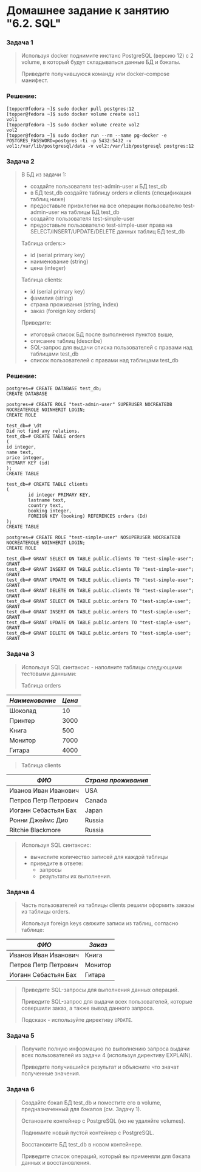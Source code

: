 # Домашнее задание к занятию "6.2. SQL"

### Задача 1
> Используя docker поднимите инстанс PostgreSQL (версию 12) c 2 volume, в который будут складываться данные БД и бэкапы.
>
> Приведите получившуюся команду или docker-compose манифест.
### Решение:
```
[topper@fedora ~]$ sudo docker pull postgres:12
[topper@fedora ~]$ sudo docker volume create vol1
vol1
[topper@fedora ~]$ sudo docker volume create vol2
vol2
[topper@fedora ~]$ sudo docker run --rm --name pg-docker -e POSTGRES_PASSWORD=postgres -ti -p 5432:5432 -v vol1:/var/lib/postgresql/data -v vol2:/var/lib/postgresql postgres:12
```

### Задача 2
> В БД из задачи 1:
>
> * создайте пользователя test-admin-user и БД test_db
> * в БД test_db создайте таблицу orders и clients (спeцификация таблиц ниже)
> * предоставьте привилегии на все операции пользователю test-admin-user на таблицы БД test_db
> * создайте пользователя test-simple-user
> * предоставьте пользователю test-simple-user права на SELECT/INSERT/UPDATE/DELETE данных таблиц БД test_db
> 
> Таблица orders:> 
> * id (serial primary key)
> * наименование (string)
> * цена (integer)
> 
> Таблица clients:
> * id (serial primary key)
> * фамилия (string)
> * страна проживания (string, index)
> * заказ (foreign key orders)
> 
> Приведите:
> * итоговый список БД после выполнения пунктов выше,
> * описание таблиц (describe)
> * SQL-запрос для выдачи списка пользователей с правами над таблицами test_db
> * список пользователей с правами над таблицами test_db
### Решение: 
```
postgres=# CREATE DATABASE test_db;
CREATE DATABASE
```
```
postgres=# CREATE ROLE "test-admin-user" SUPERUSER NOCREATEDB NOCREATEROLE NOINHERIT LOGIN;
CREATE ROLE
```
```
test_db=# \dt
Did not find any relations.
test_db=# CREATE TABLE orders 
(
id integer, 
name text, 
price integer, 
PRIMARY KEY (id) 
);
CREATE TABLE
```
```
test_db=# CREATE TABLE clients 
(
        id integer PRIMARY KEY,
        lastname text,
        country text,
        booking integer,
        FOREIGN KEY (booking) REFERENCES orders (Id)
);
CREATE TABLE
```
```
postgres=# CREATE ROLE "test-simple-user" NOSUPERUSER NOCREATEDB NOCREATEROLE NOINHERIT LOGIN;
CREATE ROLE
```
```
test_db=# GRANT SELECT ON TABLE public.clients TO "test-simple-user";
GRANT
test_db=# GRANT INSERT ON TABLE public.clients TO "test-simple-user";
GRANT
test_db=# GRANT UPDATE ON TABLE public.clients TO "test-simple-user";
GRANT
test_db=# GRANT DELETE ON TABLE public.clients TO "test-simple-user";
GRANT
test_db=# GRANT SELECT ON TABLE public.orders TO "test-simple-user";
GRANT
test_db=# GRANT INSERT ON TABLE public.orders TO "test-simple-user";
GRANT
test_db=# GRANT UPDATE ON TABLE public.orders TO "test-simple-user";
GRANT
test_db=# GRANT DELETE ON TABLE public.orders TO "test-simple-user";
GRANT
```

### Задача 3
> Используя SQL синтаксис - наполните таблицы следующими тестовыми данными:
> 
> Таблица orders

| *Наименование*  | *Цена* | 
| ------------- | -------------| 
| Шоколад  | 10 | 
| Принтер  | 3000 | 
| Книга  | 500 | 
| Монитор  | 7000 | 
| Гитара  | 4000 | 

> Таблица clients

| *ФИО*  | *Страна проживания* | 
| ------------- | -------------| 
| Иванов Иван Иванович  | USA | 
| Петров Петр Петрович  | Canada | 
| Иоганн Себастьян Бах  | Japan | 
| Ронни Джеймс Дио  | Russia | 
| Ritchie Blackmore  | Russia | 
 
> Используя SQL синтаксис:
> 
> * вычислите количество записей для каждой таблицы
> * приведите в ответе:
>      * запросы
>      * результаты их выполнения.

### Задача 4
> Часть пользователей из таблицы clients решили оформить заказы из таблицы orders.
> 
> Используя foreign keys свяжите записи из таблиц, согласно таблице:
> 

| *ФИО*  | *Заказ* | 
| ------------- | -------------| 
| Иванов Иван Иванович  | Книга | 
| Петров Петр Петрович  | Монитор | 
| Иоганн Себастьян Бах  | Гитара | 

> Приведите SQL-запросы для выполнения данных операций.
> 
> Приведите SQL-запрос для выдачи всех пользователей, которые совершили заказ, а также вывод данного запроса.
> 
> Подсказк - используйте директиву ```UPDATE```.

### Задача 5
> Получите полную информацию по выполнению запроса выдачи всех пользователей из задачи 4 (используя директиву EXPLAIN).
> 
> Приведите получившийся результат и объясните что значат полученные значения.

### Задача 6
> Создайте бэкап БД test_db и поместите его в volume, предназначенный для бэкапов (см. Задачу 1).
> 
> Остановите контейнер с PostgreSQL (но не удаляйте volumes).
> 
> Поднимите новый пустой контейнер с PostgreSQL.
> 
> Восстановите БД test_db в новом контейнере.
> 
> Приведите список операций, который вы применяли для бэкапа данных и восстановления.
